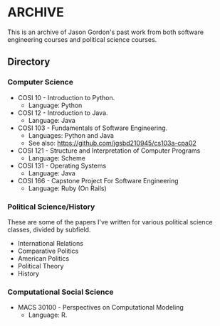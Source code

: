# ARCHIVE

This is an archive of Jason Gordon's past work from both software engineering courses and political science courses.

## Directory
### Computer Science
- COSI 10 - Introduction to Python.
  - Language: Python
- COSI 12 - Introduction to Java.
  - Language: Java
- COSI 103 - Fundamentals of Software Engineering.
  - Languages: Python and Java
  - See also: https://github.com/jgsbd210945/cs103a-cpa02
- COSI 121 - Structure and Interpretation of Computer Programs
  - Language: Scheme
- COSI 131 - Operating Systems
  - Language: Java
- COSI 166 - Capstone Project For Software Engineering
  - Language: Ruby (On Rails)

### Political Science/History
These are some of the papers I've written for various political science classes, divided by subfield.
- International Relations
- Comparative Politics
- American Politics
- Political Theory
- History

### Computational Social Science
- MACS 30100 - Perspectives on Computational Modeling
  - Language: R.
